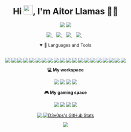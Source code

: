 <h1 align="center">Hi <img src="https://raw.githubusercontent.com/MartinHeinz/MartinHeinz/master/wave.gif" width="30px">, I'm Aitor Llamas 👨‍💻</h1>

<p align='center'>
  <img src="https://visitor-badge.laobi.icu/badge?page_id=d3v0ps.d3v0ps" />
  <a href="https://github.com/d3v0ps?tab=followers" target="_blank">
    <img src="https://img.shields.io/github/followers/d3v0ps.svg?style=social&label=Follow" />
  </a>
</p>

<p align='center'>
  <a href="https://www.linkedin.com/in/aitor-llamas-jimenez-3b760210a/" target="_blank">
    <img src="https://img.shields.io/badge/linkedin-%230077B5.svg?&style=for-the-badge&logo=linkedin&logoColor=white" />
  </a>&nbsp;&nbsp;
  <a href="https://stackoverflow.com/users/3068081/aitorllj93" target="_blank">
    <img src="https://img.shields.io/badge/stackoverflow-%23F58025.svg?&style=for-the-badge&logo=stackoverflow&logoColor=white" />
  </a>&nbsp;&nbsp;
  <!-- a href="https:/twitter.com/dhwaj_gupta" target="_blank">
    <img src="https://img.shields.io/badge/Twitter-1DA1F2?style=for-the-badge&logo=twitter&logoColor=white" />        
  </a>&nbsp;&nbsp; -->
  <a href="https://instagram.com/aitor93" target="_blank">
    <img src="https://img.shields.io/badge/instagram-%23E4405F.svg?&style=for-the-badge&logo=instagram&logoColor=white" />        
  </a>&nbsp;&nbsp;
  <a href="https://www.twitch.tv/d3v0ps" target="_blank">
    <img src="https://img.shields.io/badge/twitch-%23772CE8.svg?&style=for-the-badge&logo=twitch&logoColor=white" />        
  </a>&nbsp;&nbsp;
   <!-- a href="https://www.facebook.com/dhwaj.iitr" target="_blank">
    <img src="https://img.shields.io/badge/Facebook-1877F2?style=for-the-badge&logo=facebook&logoColor=white" />        
  </a>&nbsp;&nbsp; -->
</p>

<details open>
  <summary align='center'>🚀 Languages and Tools</summary>
  <br/>
  <p align="center">
    <a href="https://git-scm.com/" target="_blank">
      <img align="center" src="https://img.shields.io/badge/Git-F05032?style=for-the-badge&logo=git&logoColor=white" />
    </a>
    <a href="https://code.visualstudio.com/" target="_blank">
      <img align="center" src="https://img.shields.io/badge/VSCode-007ACC?style=for-the-badge&logo=visual-studio-code&logoColor=white" />
    </a>
    <a href="https://developer.mozilla.org/en-US/docs/Web/Guide/HTML/HTML5" target="_blank">
      <img align="center" src="https://img.shields.io/badge/HTML5-E34F26?style=for-the-badge&logo=html5&logoColor=white" />
    </a>
    <a href="https://developer.mozilla.org/en-US/docs/Web/CSS" target="_blank">
      <img align="center" src="https://img.shields.io/badge/CSS3-1572B6?style=for-the-badge&logo=css3&logoColor=white" />
    </a>
    <a href="https://sass-lang.com/" target="_blank">
      <img align="center" src="https://img.shields.io/badge/SASS-CC6699?style=for-the-badge&logo=sass&logoColor=white" />
    </a>
    <a href="https://developer.mozilla.org/en-US/docs/Web/JavaScript" target="_blank">
      <img align="center" src="https://img.shields.io/badge/JavaScript-F7DF1E?style=for-the-badge&logo=javascript&logoColor=black" />
    </a>
    <a href="https://www.typescriptlang.org/" target="_blank">
      <img align="center" src="https://img.shields.io/badge/TypeScript-3178C6?style=for-the-badge&logo=typescript&logoColor=white" />
    </a>
    <a href="https://getbootstrap.com/" target="_blank">
      <img align="center" src="https://img.shields.io/badge/Bootstrap-563D7C?style=for-the-badge&logo=bootstrap&logoColor=white" />
    </a>
    <a href="https://angular.io/" target="_blank">
      <img align="center" src="https://img.shields.io/badge/Angular-DC0031?style=for-the-badge&logo=angular&logoColor=white" />
    </a>
    <a href="https://redux.js.org/" target="_blank">
      <img align="center" src="https://img.shields.io/badge/Redux-593D88?style=for-the-badge&logo=redux&logoColor=white" />
    </a>
    <a href="https://nodejs.org" target="_blank">
      <img align="center" src="https://img.shields.io/badge/Node.js-43853D?style=for-the-badge&logo=node.js&logoColor=white" />
    </a>
    <a href="https://expressjs.com/" target="_blank">
      <img align="center" src="https://img.shields.io/badge/Express.js-404D59?style=for-the-badge&logo=express&logoColor=white" />
    </a>
    <a href="https://nestjs.com/" target="_blank">
      <img align="center" src="https://img.shields.io/badge/Nest-EA2744?style=for-the-badge&logo=nestjs&logoColor=white" />
    </a>
    <a href="https://swagger.io/specification/" target="_blank">
      <img align="center" src="https://img.shields.io/badge/OpenApi-6BA539?style=for-the-badge&logo=openapi-initiative&logoColor=white" />
    </a>
    <a href="https://graphql.org/" target="_blank">
      <img align="center" src="https://img.shields.io/badge/GraphQL-E10098?style=for-the-badge&logo=graphql&logoColor=white" />
    </a>
    <a href="https://www.mongodb.com/" target="_blank">
      <img align="center" src="https://img.shields.io/badge/MongoDB-4EA94B?style=for-the-badge&logo=mongodb&logoColor=white" />
    </a>
    <a href="https://www.postgresql.org/" target="_blank">
      <img align="center" src="https://img.shields.io/badge/PostgreSQL-316192?style=for-the-badge&logo=postgresql&logoColor=white" />
    </a>
    <a href="https://github.com/features/actions" target="_blank">
      <img align="center" src="https://img.shields.io/badge/Github_Actions-2088FF?style=for-the-badge&logo=github-actions&logoColor=white" />
    </a>
    <a href="https://www.heroku.com/" target="_blank">
      <img align="center" src="https://img.shields.io/badge/Heroku-430098?style=for-the-badge&logo=heroku&logoColor=white" />
    </a>
    <a href="https://www.postman.com/" target="_blank">
      <img align="center" src="https://img.shields.io/badge/Postman-FF6C37?style=for-the-badge&logo=Postman&logoColor=white" />
    </a>
</p>
 </details>

<p align='center'>
  <b>💻 My workspace</b><br/><br/>
  <img src="https://img.shields.io/badge/mac_os-Big_Sur-%23F11651.svg?&style=for-the-badge&logo=apple&logoColor=white" />
  <img src="https://img.shields.io/badge/intel-core%20i5-%230071C5.svg?&style=for-the-badge&logo=intel&logoColor=white" />
  <img src="https://img.shields.io/badge/RAM-8GB-%230071C5.svg?&style=for-the-badge&logoColor=white" />
  <img src="https://img.shields.io/badge/intel-iris_plus%20650_1536_MB-%230071C5.svg?&style=for-the-badge&logo=intel&logoColor=white" />
</p>

<p align='center'>
  <b>🎮 My gaming space</b><br/><br/>
  <img src="https://img.shields.io/badge/windows-MSI-%230078D6.svg?&style=for-the-badge&logo=windows&logoColor=white" />
  <img src="https://img.shields.io/badge/intel-core%20i7%2007th-%230071C5.svg?&style=for-the-badge&logo=intel&logoColor=white" />
  <img src="https://img.shields.io/badge/RAM-16GB-%230071C5.svg?&style=for-the-badge&logoColor=white" />
  <img src="https://img.shields.io/badge/nvidia-gtx%201060-%2376B900.svg?&style=for-the-badge&logo=nvidia&logoColor=white" />
</p>

<p align='center'>
  <a href="https://github.com/d3v0ps/d3v0ps">
    <img align="center" src="https://github-readme-stats.vercel.app/api/top-langs/?username=d3v0ps&hide=java,html,tex&title_color=ffffff&text_color=c9cacc&icon_color=2bbc8a&bg_color=1d1f21" />
  </a>
  <a href="https://github.com/d3v0ps/d3v0ps">
    <img align="center" src="https://github-readme-stats.vercel.app/api?username=d3v0ps&show_icons=true&line_height=27&count_private=true&title_color=ffffff&text_color=c9cacc&icon_color=2bbc8a&bg_color=1d1f21" alt="D3v0ps's GitHub Stats" />
  </a>
</p>


<p align='center'>
  <a href="#"><img src="https://activity-graph.herokuapp.com/graph?username=d3v0ps&bg_color=000000&color=FFFFFF&line=FFFFFF&point=00FF00"></a>
</p>
